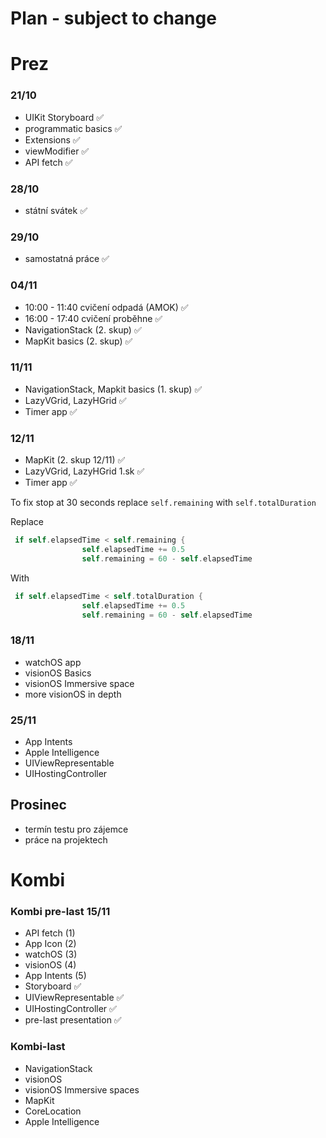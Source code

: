 # Plan - subject to change

# Prez 

### 21/10
* UIKit Storyboard ✅
* programmatic basics ✅
* Extensions ✅
* viewModifier ✅
* API fetch ✅

### 28/10
* státní svátek ✅

### 29/10
* samostatná práce ✅
  
### 04/11
* 10:00 - 11:40 cvičení odpadá (AMOK) ✅
* 16:00 - 17:40 cvičení proběhne ✅
* NavigationStack (2. skup) ✅
* MapKit basics (2. skup) ✅

### 11/11
* NavigationStack, Mapkit basics (1. skup) ✅
* LazyVGrid, LazyHGrid  ✅
* Timer app  ✅

### 12/11
* MapKit  (2. skup 12/11) ✅
* LazyVGrid, LazyHGrid 1.sk ✅
* Timer app ✅

To fix stop at 30 seconds replace ```self.remaining``` with ```self.totalDuration```



Replace
```swift
 if self.elapsedTime < self.remaining {
                self.elapsedTime += 0.5
                self.remaining = 60 - self.elapsedTime
```

With
```swift
 if self.elapsedTime < self.totalDuration {
                self.elapsedTime += 0.5
                self.remaining = 60 - self.elapsedTime
```

  
### 18/11
* watchOS app
* visionOS Basics
* visionOS Immersive space
* more visionOS in depth

### 25/11
* App Intents
* Apple Intelligence
* UIViewRepresentable
* UIHostingController

## Prosinec
* termín testu pro zájemce
* práce na projektech

# Kombi
### Kombi pre-last 15/11
* API fetch (1)
* App Icon (2)
* watchOS (3)
* visionOS (4)
* App Intents (5)
* Storyboard  ✅
* UIViewRepresentable  ✅
* UIHostingController ✅
* pre-last presentation   ✅

### Kombi-last
* NavigationStack
* visionOS
* visionOS Immersive spaces
* MapKit
* CoreLocation
* Apple Intelligence

  
